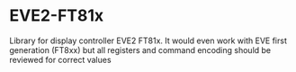 # EVE2-FT81x
Library for display controller EVE2 FT81x. It would even work with EVE first generation (FT8xx) but all registers and command encoding should be reviewed for correct values
